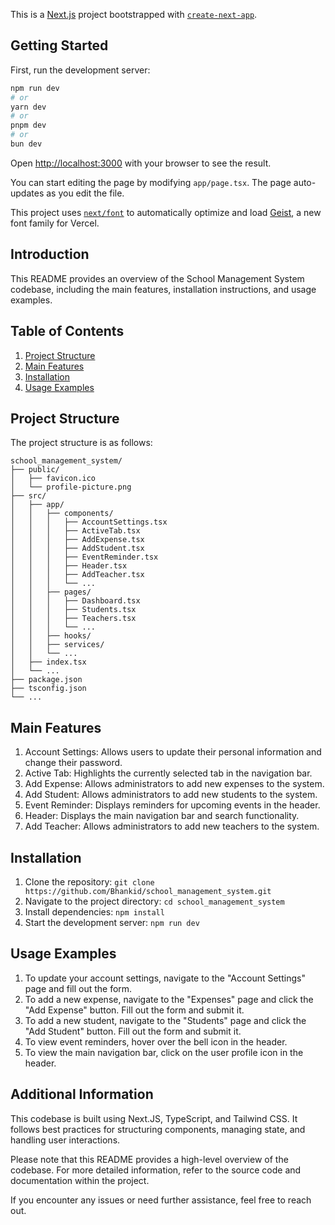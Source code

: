 This is a [Next.js](https://nextjs.org) project bootstrapped with [`create-next-app`](https://nextjs.org/docs/app/api-reference/cli/create-next-app).

## Getting Started

First, run the development server:

```bash
npm run dev
# or
yarn dev
# or
pnpm dev
# or
bun dev
```

Open [http://localhost:3000](http://localhost:3000) with your browser to see the result.

You can start editing the page by modifying `app/page.tsx`. The page auto-updates as you edit the file.

This project uses [`next/font`](https://nextjs.org/docs/app/building-your-application/optimizing/fonts) to automatically optimize and load [Geist](https://vercel.com/font), a new font family for Vercel.


## Introduction

This README provides an overview of the School Management System codebase, including the main features, installation instructions, and usage examples.

## Table of Contents

1. [Project Structure](#project-structure)
2. [Main Features](#main-features)
3. [Installation](#installation)
4. [Usage Examples](#usage-examples)

## Project Structure

The project structure is as follows:

```
school_management_system/
├── public/
│   ├── favicon.ico
│   └── profile-picture.png
├── src/
│   ├── app/
│   │   ├── components/
│   │   │   ├── AccountSettings.tsx
│   │   │   ├── ActiveTab.tsx
│   │   │   ├── AddExpense.tsx
│   │   │   ├── AddStudent.tsx
│   │   │   ├── EventReminder.tsx
│   │   │   ├── Header.tsx
│   │   │   ├── AddTeacher.tsx
│   │   │   └── ...
│   │   ├── pages/
│   │   │   ├── Dashboard.tsx
│   │   │   ├── Students.tsx
│   │   │   ├── Teachers.tsx
│   │   │   └── ...
│   │   ├── hooks/
│   │   ├── services/
│   │   └── ...
│   ├── index.tsx
│   └── ...
├── package.json
├── tsconfig.json
└── ...
```

## Main Features

1. Account Settings: Allows users to update their personal information and change their password.
2. Active Tab: Highlights the currently selected tab in the navigation bar.
3. Add Expense: Allows administrators to add new expenses to the system.
4. Add Student: Allows administrators to add new students to the system.
5. Event Reminder: Displays reminders for upcoming events in the header.
6. Header: Displays the main navigation bar and search functionality.
7. Add Teacher: Allows administrators to add new teachers to the system.

## Installation

1. Clone the repository: `git clone https://github.com/Bhankid/school_management_system.git`
2. Navigate to the project directory: `cd school_management_system`
3. Install dependencies: `npm install`
4. Start the development server: `npm run dev`

## Usage Examples

1. To update your account settings, navigate to the "Account Settings" page and fill out the form.
2. To add a new expense, navigate to the "Expenses" page and click the "Add Expense" button. Fill out the form and submit it.
3. To add a new student, navigate to the "Students" page and click the "Add Student" button. Fill out the form and submit it.
4. To view event reminders, hover over the bell icon in the header.
5. To view the main navigation bar, click on the user profile icon in the header.

## Additional Information

This codebase is built using Next.JS, TypeScript, and Tailwind CSS. It follows best practices for structuring components, managing state, and handling user interactions.

Please note that this README provides a high-level overview of the codebase. For more detailed information, refer to the source code and documentation within the project.

If you encounter any issues or need further assistance, feel free to reach out.
